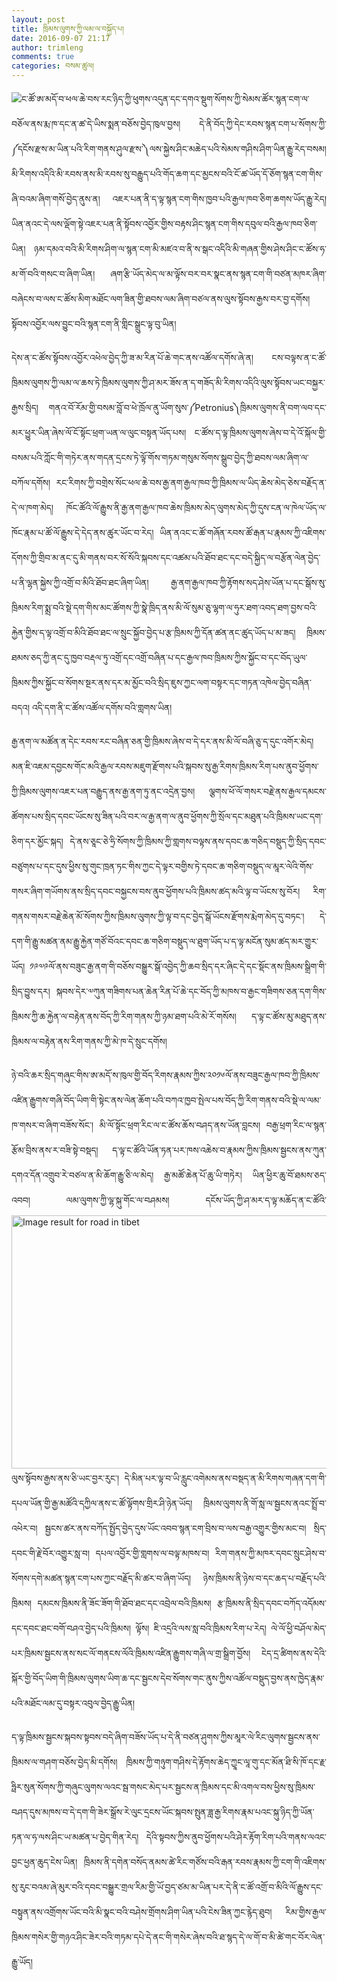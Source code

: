 ```yaml
---
layout: post
title: ཁྲིམས་ལུགས་ཀྱི་ལམ་ལ་བསྐྱོད་པ།
date: 2016-09-07 21:17
author: trimleng
comments: true
categories: བསམ་ཚུལ།
---
```

<p style="text-align: justify;"><img class="alignleft" src="https://encrypted-tbn1.gstatic.com/images?q=tbn:ANd9GcRCCQbpK3QCENlTMMYu9N4L-Dbd4ycJwUAt2RxgIvsbC-HadKSK" />ང་ཚོ་ཨ་མདོ་བ་ཕལ་ཆེ་བས་རང་ཉིད་ཀྱི་ཕུགས་འདུན་དང་དགའ་སྡུག་སོགས་ཀྱི་སེམས་ཚོར་སྙན་ངག་ལ་བཅོལ་ནས་རྨ་ཁ་དང་ན་ཚ་དེ་ཡིས་སྨན་བཅོས་བྱེད་ཁུལ་བྱས། དེ་ནི་བོད་ཀྱི་དེང་རབས་སྙན་ངག་པ་སོགས་ཀྱི་༼དངོས་རྫས་མ་ཡིན་པའི་རིག་གནས་ཤུལ་རྫས་༽ལས་སྐྱེས་ཤིང་མཆེད་པའི་སེམས་གཤིས་ཤིག་ཡིན་རྒྱུ་རེད་བསམ། མི་རིགས་འདིའི་མི་རབས་ནས་མི་རབས་སུ་བརྒྱུད་པའི་གོད་ཆག་དང་མྱངས་བའི་ངོ་ཚ་ཡོད་དོ་ཅོག་སྙན་ངག་གིས་ཞི་བའམ་ཞིག་གསོ་བྱེད་ནུས་ན། འཇར་པན་ནི་ད་ལྟ་སྙན་ངག་གིས་ཁྱབ་པའི་རྒྱལ་ཁབ་ཅིག་ཆགས་ཡོད་རྒྱུ་རེད། ཡིན་ནའང་དེ་ལས་ལྡོག་སྟེ་འཇར་པན་ནི་སྟོབས་འབྱོར་གྱིས་བརྟས་ཤིང་སྙན་ངག་གིས་དབུལ་བའི་རྒྱལ་ཁབ་ཅིག་ཡིན། ཉམ་དམའ་བའི་མི་རིགས་ཤིག་ལ་སྙན་ངག་མི་མཛའ་བ་ནི་ས་སྒང་འདིའི་མི་གཞན་གྱིས་ཤེས་ཤིང་ང་ཚོས་ཧ་མ་གོ་བའི་གསང་བ་ཞིག་ཡིན། ཞག་རྩི་ཡོད་མེད་ལ་མ་ལྟོས་བར་བར་སྣང་ནས་སྙན་ངག་གི་བཙན་མཁར་ཞིག་བཞེངས་བ་ལས་ང་ཚོས་མིག་མཐོང་ལག་ཟིན་གྱི་ཐབས་ལམ་ཞིག་བཙལ་ནས་ལུས་སྟོབས་རྒྱས་བར་བྱ་དགོས། སྟོབས་འབྱོར་ལས་བྱུང་བའི་སྙན་ངག་ནི་གླིང་སྒྲུང་ལྟ་བུ་ཡིན།</p>
<p style="text-align: justify;">དེས་ན་ང་ཚོས་སྟོབས་འབྱོར་འཕེལ་བྱེད་ཀྱི་ཟ་མ་རིན་པོ་ཆེ་གང་ནས་འཚོལ་དགོས་ཞེ་ན། ངས་བལྟས་ན་ང་ཚོ་ཁྲིམས་ལུགས་ཀྱི་ལམ་ལ་ཆས་ཏེ་ཁྲིམས་ལུགས་ཀྱི་ཤ་མར་ཟོས་ན་ད་གཟོད་མི་རིགས་འདིའི་ལུས་སྟོབས་ཡང་བསྐྱར་རྒྱས་སྲིད། གནའ་བོ་རོམ་གྱི་བསམ་བློ་བ་ཕེ་ཁྲོལ་ནུ་ཡོག་སུས་༼Petronius༽ཁྲིམས་ལུགས་ནི་བག་ལབ་དང་མར་ཕྱུར་ཡིན་ཞེས་ལོ་ངོ་སྟོང་ཕྲག་ཡན་ལ་ལུང་བསྟན་ཡོད་པས། ང་ཚོས་ད་ལྟ་ཁྲིམས་ལུགས་ཞེས་བ་དེ་འོ་སྐོལ་གྱི་བསམ་པའི་ཀློང་གི་གཏེར་ནས་གདན་དྲངས་ཏེ་ལྟོ་གོས་གཏམ་གསུམ་སོགས་སྒྲུབ་བྱེད་ཀྱི་ཐབས་ལམ་ཞིག་ལ་བཀོལ་དགོས། རང་རིགས་ཀྱི་བགྲེས་སོང་ཕལ་ཆེ་བས་རྒྱ་ནག་རྒྱལ་ཁབ་ཀྱི་ཁྲིམས་ལ་ཡིད་ཆེས་མེད་ཅེས་བརྗོད་ན་དེ་ལ་ཁག་མེད། ཁོང་ཚོའི་ལོ་རྒྱུས་ནི་རྒྱ་ནག་རྒྱལ་ཁབ་ཆེས་ཁྲིམས་མེད་ལུགས་མེད་ཀྱི་དུས་ངན་ལ་ཁེལ་ཡོད་ལ་ཁོང་རྣམ་པ་ཚོ་ལོ་རྒྱུས་དེ་དེད་ནས་ཚུར་ཡོང་བ་རེད། ཡིན་ནའང་ང་ཚོ་གཞོན་རབས་ཚོ་རྒན་པ་རྣམས་ཀྱི་འཇིགས་དོགས་ཀྱི་གྲིབ་མ་ནང་དུ་མི་གནས་བར་སོ་སོའི་སྐབས་དང་འཚམ་པའི་ཐོབ་ཐང་དང་བདེ་སྐྱིད་ལ་བརྩོན་ལེན་བྱེད་པ་ནི་ལྷན་སྐྱེས་ཀྱི་འགྲོ་བ་མིའི་ཐོབ་ཐང་ཞིག་ཡིན། རྒྱ་ནག་རྒྱལ་ཁབ་ཀྱི་རྟོགས་སད་ཤེས་ཡོན་པ་དང་སྒོས་སུ་ཁྲིམས་རིག་སྨྲ་བའི་སྡེ་དག་གིས་མང་ཚོགས་ཀྱི་སྣེ་ཁྲིད་ནས་མི་ལོ་སུམ་ཅུ་ལྷག་ལ་ཧུར་ཐག་འབད་ཐག་བྱས་བའི་རྐྱེན་གྱིས་ད་ལྟ་འགྲོ་བ་མིའི་ཐོབ་ཐང་ལ་སྲུང་སྐྱོབ་བྱེད་པ་རྩ་ཁྲིམས་ཀྱི་དོན་ཚན་ནང་ཚུད་ཡོད་པ་མ་ཟད། ཁྲིམས་ཐམས་ཅད་ཀྱི་ནང་དུ་ཁྱབ་བརྡལ་ཏུ་འགྲོ་དང་འགྲོ་བཞིན་པ་དང་རྒྱལ་ཁབ་ཁྲིམས་ཀྱིས་སྐྱོང་བ་དང་བོད་ཡུལ་ཁྲིམས་ཀྱིས་སྐྱོང་བ་སོགས་སྔར་ནས་དར་མ་མྱོང་བའི་སྲིད་ཇུས་ཀྱང་ལག་བསྟར་དང་གཏན་འཁེལ་བྱེད་བཞིན་བདའ། འདི་དག་ནི་ང་ཚོས་འཚོལ་དགོས་བའི་གླགས་ཡིན།</p>
<p style="text-align: justify;"><!--more--></p>
<p style="text-align: justify;">རྒྱ་ནག་ལ་མཚོན་ན་དེང་རབས་རང་བཞིན་ཅན་གྱི་ཁྲིམས་ཞེས་བ་དེ་དར་ནས་མི་ལོ་བཞི་ཅུ་ད་དུང་འགོར་མེད། མན་ཇི་འཇམ་དབྱངས་གོང་མའི་རྒྱལ་རབས་མཇུག་རྫོགས་པའི་སྐབས་སུ་རྒྱ་རིགས་ཁྲིམས་རིག་པས་ནུབ་ཕྱོགས་ཀྱི་ཁྲིམས་ལུགས་འཇར་པན་བརྒྱུད་ནས་རྒྱ་ནག་ཏུ་ནང་འདྲེན་བྱས། ལྕགས་ཕོ་ལོ་གསར་བརྗེ་ནས་རྒྱལ་དམངས་ཚོགས་པས་སྲིད་དབང་ཡོངས་སུ་ཟིན་པའི་བར་ལ་རྒྱ་ནག་ལ་ནུབ་ཕྱོགས་ཀྱི་སྲོལ་དང་མཐུན་པའི་ཁྲིམས་ཡང་དག་ཅིག་དར་མྱོང་སྐད། དེ་ནས་ཅཱང་ཅེ་ཧྲི་སོགས་ཀྱི་ཁྲིམས་ཀྱི་གླགས་བལྟས་ནས་དབང་ཆ་གཅིད་བསྡུད་ཀྱི་སྲིད་དབང་བཙུགས་པ་དང་དུས་ཕྱིས་སུ་གུང་ཁྲན་ཏང་གིས་ཀྱང་དེ་ལྟར་བགྱིས་ཏེ་དབང་ཆ་གཅིག་བསྡུད་ལ་མཱར་ལེའི་གོས་གསར་ཞིག་གཡོགས་ནས་སྲིད་དབང་བསྐྱངས་བས་ནུབ་ཕྱོགས་པའི་ཁྲིམས་ཚད་མའི་ལྟ་བ་ཡོངས་སུ་བོར། རིག་གནས་གསར་བརྗེ་ཆེན་མོ་སོགས་ཀྱིས་ཁྲིམས་ལུགས་ཀྱི་ལྟ་བ་དང་བྱེད་སྒོ་ཡོངས་རྫོགས་རྨེག་མེད་དུ་བཏང་། དེ་དག་གི་རྒྱུ་མཚན་ནམ་རྒྱུ་རྐྱེན་གཙོ་བོའང་དབང་ཆ་གཅིག་བསྡུད་ལ་ཐུག་ཡོད་པ་ད་ལྟ་མངོན་སུམ་ཚད་མར་གྱུར་ཡོད། ༡༩༧༩ལོ་ནས་བཟུང་རྒྱ་ནག་གི་བཅོས་བསྒྱུར་སྒོ་འབྱེད་ཀྱི་ཆབ་སྲིད་དར་ཞིང་དེ་དང་སྡོང་ནས་ཁྲིམས་སྒྲིག་གི་སྲིད་བྱུས་དར། སྐབས་དེར་༧ཀུན་གཟིགས་པན་ཆེན་རིན་པོ་ཆེ་དང་བོད་ཀྱི་མཁས་བ་རྒྱང་གཟིགས་ཅན་དག་གིས་ཁྲིམས་ཀྱི་ཆ་རྐྱེན་ལ་བརྟེན་ནས་བོད་ཀྱི་རིག་གནས་ཀྱི་ཉམ་ཐག་པའི་མེ་རོ་གསོས། ད་ལྟ་ང་ཚོས་མུ་མཐུད་ནས་ཁྲིམས་ལ་བརྟེན་ནས་རིག་གནས་ཀྱི་མེ་ཁ་དེ་སྲུང་དགོས།</p>
<p style="text-align: justify;">ཉེ་བའི་ཆར་སྲིད་གཞུང་གིས་ཨ་མདོ་ས་ཁུལ་གྱི་བོད་རིགས་རྣམས་ཀྱིས་༢༠༡༦ལོ་ནས་བཟུང་རྒྱལ་ཁབ་ཀྱི་ཁྲིམས་འཛིན་རྒྱུགས་གཞི་བོད་ཡིག་གི་སྟེང་ནས་ལེན་ཆོག་པའི་བཀའ་ཁྱབ་སྤེལ་པས་བོད་ཀྱི་རིག་གནས་བའི་སྡེ་ལ་ལམ་ཁ་གསར་བ་ཞིག་བཟོས་སོང་། མི་ལོ་སྟོང་ཕྲག་རིང་ལ་ང་ཚོས་ཆོས་བཤད་ནས་ཡོན་བླངས། བརྒྱ་ཕྲག་རིང་ལ་སྙན་རྩོམ་བྲིས་ནས་ར་བཟི་སྟེ་བསྡད། ད་ལྟ་ང་ཚོའི་ཡོན་ཏན་པར་ཁས་འཆེས་བ་རྣམས་ཀྱིས་ཁྲིམས་སྦྱངས་ནས་ཀུན་དགའ་དོན་འགྲུབ་རེ་བཙལ་ན་མི་ཆོག་རྒྱུ་ཅི་ལ་མེད། རྒྱ་མཚོ་ཆེན་པོ་ཆུ་ཡི་གཏེར། ཡིན་ཕྱིར་ཆུ་བོ་ཐམས་ཅད་འབབ། ལམ་ལུགས་ཀྱི་ལྷ་སྐུ་གོང་ལ་བཤམས། དངོས་ཡོད་ཀྱི་ཤ་མར་ད་ལྟ་མཆོད་ན་ང་ཚོའི་<img class="alignright" src="http://www.thehindu.com/multimedia/dynamic/02266/TH03-CHINA_2266133f.jpg" alt="Image result for road in tibet" width="608" height="405" />ལུས་སྟོབས་རྒྱས་ནས་ཅི་ཡང་བྱར་རུང་། དེ་མིན་པར་ལྟ་བ་ཡི་རླུང་འགེམས་ནས་བསྡད་ན་མི་རིགས་གཞན་དག་གི་དཔལ་ཡོན་གྱི་རྒྱ་མཚོའི་དཀྱིལ་ནས་ང་ཚོ་ལྟོགས་གྲིར་ཤི་ཉེན་ཡོད། ཁྲིམས་ལུགས་ནི་གོ་སླ་ལ་སྦྱངས་ནའང་སྤྲོ་བ་འཕེར་བ། སྦྱངས་ཚར་ནས་བཀོད་སྤྱོད་བྱེད་དུས་ཡོང་འབབ་སྙན་ངག་བྲིས་བ་ལས་བརྒྱ་འགྱུར་གྱིས་མང་བ། སྲིད་དབང་གི་རྗེ་བོར་འགྱུར་སླ་བ། དཔལ་འབྱོར་གྱི་གླགས་ལ་བལྟ་མཁས་བ། རིག་གནས་ཀྱི་མཁར་དབང་སྲུང་ཤེས་བ་སོགས་དགེ་མཚན་སྙན་ངག་པས་ཀྱང་བརྗོད་མི་ཚར་བ་ཞིག་ཡོད། ཉེས་ཁྲིམས་ནི་ཉེས་བ་དང་ཆད་པ་བརྗོད་པའི་ཁྲིམས། དམངས་ཁྲིམས་ནི་ཟོང་ཟོག་གི་ཐོབ་ཐང་དང་འབྲེལ་བའི་ཁྲིམས། རྩ་ཁྲིམས་ནི་སྲིད་དབང་བཀོད་འདོམས་དང་དབང་ཐང་བགོ་བཤའ་བྱེད་པའི་ཁྲིམས། ལྟོས། ཇི་འདྲའི་ལས་སླ་བའི་ཁྲིམས་རིག་པ་རེད། ལེ་ལོ་ཕྱི་བཤོལ་མེད་པར་ཁྲིམས་སྦྱངས་ནས་སང་ལོ་གནངས་ལོའི་ཁྲིམས་འཛིན་རྒྱུགས་གཞི་ལ་གྲ་སྒྲིག་བྱོས། ངེད་དྲ་ཚིགས་ནས་དེའི་སྐོར་གྱི་བོད་ཡིག་གི་ཁྲིམས་ལུགས་ཡིག་ཆ་དང་སྦྱངས་དེབ་སོགས་གང་ནུས་ཀྱིས་འཚོལ་བསྡུད་བྱས་ནས་ཁྱེད་རྣམ་པའི་མཐོང་ལམ་དུ་བསྟར་འབུལ་བྱེད་རྒྱུ་ཡིན།</p>
<p style="text-align: justify;">ད་ལྟ་ཁྲིམས་སྦྱངས་སྐབས་སྟབས་བདེ་ཞིག་བཟོས་ཡོད་པ་དེ་ནི་བཙན་ཤུགས་ཀྱིས་མཱར་ལེ་རིང་ལུགས་སྦྱངས་ནས་ཁྲིམས་ལ་གཤག་བཅོས་བྱེད་མི་དགོས། ཁྲིམས་ཀྱི་གཉུག་གཤིས་དེ་རྟོགས་ཆེད་ཀྱཱང་ལཱ་གུ་དང་མོན་ཐི་སི་ཁོ་དང་རྗ་ཧྥིར་སུན་སོགས་ཀྱི་གཞུང་ལུགས་ལའང་སྦ་གསང་མེད་པར་སྦྱངས་ན་ཁྲིམས་དང་མི་འགལ་བས་ཕྱིས་སུ་ཁྲིམས་བཤད་དུས་མཁས་བ་དེ་དག་གི་ཟེར་སྒྲོས་རེ་ལུང་དྲངས་ཡོང་སྐབས་སྤུན་ཟླ་རྒྱ་རིགས་རྣམ་པའང་སྐུ་ཉིད་ཀྱི་ཡོན་ཏན་ལ་ཧ་ལས་ཤིང་ཡ་མཚན་པ་བྱེད་གིན་རེད། དེའི་སྟབས་ཀྱིས་ནུབ་ཕྱོགས་པའི་ཤེར་རྟོག་རིག་པའི་གནས་ལའང་བྱང་ཕྱན་ཆུད་ངེས་ཡིན། ཁྲིམས་ནི་དགེན་བསོད་ནམས་ཚེ་རིང་གཙོས་བའི་རྒན་རབས་རྣམས་ཀྱི་ངག་གི་འཇིགས་སུ་རུང་བའམ་ཞེ་མུར་བའི་དབང་བསྒྱུར་གྲལ་རིམ་གྱི་ཡོ་བྱད་ཙམ་མ་ཡིན་པར་དེ་ནི་ང་ཚོ་འགྲོ་བ་མིའི་ལོ་རྒྱུས་དང་བསྟུན་ནས་འགྲོགས་ཡོང་བའི་མི་སྣང་བའི་བཤེས་གྲོགས་ཤིག་ཡིན་པའི་ངེས་ཟིན་ཀྱང་རྙེད་ཐུབ། རིམ་གྱིས་རྒྱལ་ཁྲིམས་གསེར་གྱི་གཉའ་ཤིང་ཟེར་བའི་གཏམ་དཔེ་དེ་ནང་གི་གསེར་ཞེས་བའི་ཐ་སྙད་དེ་ལ་གོ་བ་མི་ཚེ་གང་བོར་ལེན་རྒྱུ་ཡོད།</p>
